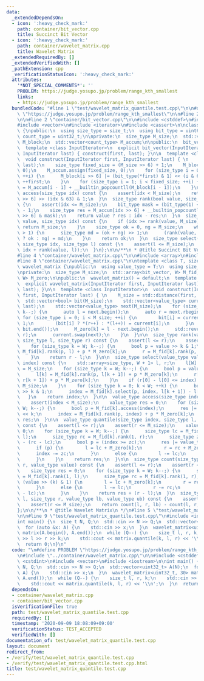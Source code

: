```yaml
---
data:
  _extendedDependsOn:
  - icon: ':heavy_check_mark:'
    path: container/bit_vector.cpp
    title: Succinct Bit Vector
  - icon: ':heavy_check_mark:'
    path: container/wavelet_matrix.cpp
    title: Wavelet Matrix
  _extendedRequiredBy: []
  _extendedVerifiedWith: []
  _pathExtension: cpp
  _verificationStatusIcon: ':heavy_check_mark:'
  attributes:
    '*NOT_SPECIAL_COMMENTS*': ''
    PROBLEM: https://judge.yosupo.jp/problem/range_kth_smallest
    links:
    - https://judge.yosupo.jp/problem/range_kth_smallest
  bundledCode: "#line 1 \"test/wavelet_matrix_quantile.test.cpp\"\n\n#define PROBLEM\
    \ \"https://judge.yosupo.jp/problem/range_kth_smallest\"\n\n#line 2 \"container/wavelet_matrix.cpp\"\
    \n\n#line 2 \"container/bit_vector.cpp\"\n\n#include <cstddef>\n#include <cstdint>\n\
    #include <vector>\n#include <iterator>\n#include <cassert>\n\nclass bit_vector\
    \ {\npublic:\n  using size_type = size_t;\n  using bit_type = uint64_t;\n  using\
    \ count_type = uint32_t;\n\nprivate:\n  size_type M_size;\n  std::vector<bit_type>\
    \ M_block;\n  std::vector<count_type> M_accum;\n\npublic:\n  bit_vector() = default;\n\
    \  template <class InputIterator>\n  explicit bit_vector(InputIterator first,\
    \ InputIterator last) { construct(first, last); }\n\n  template <class InputIterator>\n\
    \  void construct(InputIterator first, InputIterator last) { \n    M_size = std::distance(first,\
    \ last);\n    size_type fixed_size = (M_size >> 6) + 1;\n    M_block.assign(fixed_size,\
    \ 0);\n    M_accum.assign(fixed_size, 0);\n    for (size_type i = 0; i < M_size;\
    \ ++i) {\n      M_block[i >> 6] |= (bit_type(*first) & 1) << (i & 63);\n     \
    \ ++first;\n    }\n    for (size_type i = 1; i < fixed_size; ++i) {\n      M_accum[i]\
    \ = M_accum[i - 1] + __builtin_popcountll(M_block[i - 1]);\n    }\n  }\n\n  bool\
    \ access(size_type idx) const {\n    assert(idx < M_size);\n    return M_block[idx\
    \ >> 6] >> (idx & 63) & 1;\n  }\n  size_type rank(bool value, size_type idx) const\
    \ {\n    assert(idx <= M_size);\n    bit_type mask = (bit_type(1) << (idx & 63))\
    \ - 1;\n    size_type res = M_accum[idx >> 6] + __builtin_popcountll(M_block[idx\
    \ >> 6] & mask);\n    return value ? res : idx - res;\n  }\n  size_type select(bool\
    \ value, size_type idx) const {\n    if (idx >= rank(value, M_size)) {\n     \
    \ return M_size;\n    }\n    size_type ok = 0, ng = M_size;\n    while (ng - ok\
    \ > 1) {\n      size_type md = (ok + ng) >> 1;\n      (rank(value, md) <= idx\
    \ ? ok : ng) = md;\n    }\n    return ok;\n  }\n  size_type select(bool value,\
    \ size_type idx, size_type l) const {\n    assert(l <= M_size);\n    return select(value,\
    \ idx + rank(value, l));\n  }\n};\n\n/**\n * @title Succinct Bit Vector\n */\n\
    #line 4 \"container/wavelet_matrix.cpp\"\n\n#include <array>\n#include <algorithm>\n\
    #line 8 \"container/wavelet_matrix.cpp\"\n\ntemplate <class T, size_t W>\nclass\
    \ wavelet_matrix {\npublic:\n  using value_type = T;\n  using size_type = size_t;\n\
    \nprivate:\n  size_type M_size;\n  std::array<bit_vector, W> M_fid;\n  std::array<size_type,\
    \ W> M_zero;\n\npublic:\n  wavelet_matrix() = default;\n  template <class InputIterator>\n\
    \  explicit wavelet_matrix(InputIterator first, InputIterator last) { construct(first,\
    \ last); }\n\n  template <class InputIterator>\n  void construct(InputIterator\
    \ first, InputIterator last) { \n    M_size = std::distance(first, last);\n  \
    \  std::vector<bool> bit(M_size);\n    std::vector<value_type> current(first,\
    \ last);\n    std::vector<value_type> next(M_size);\n    for (size_type k = W;\
    \ k--;) {\n      auto l = next.begin();\n      auto r = next.rbegin();\n     \
    \ for (size_type i = 0; i < M_size; ++i) {\n        bit[i] = current[i] >> k &\
    \ 1;\n        (bit[i] ? *(r++) : *(l++)) = current[i];\n      }\n      M_fid[k].construct(bit.begin(),\
    \ bit.end());\n      M_zero[k] = l - next.begin();\n      std::reverse(next.rbegin(),\
    \ r);\n      current.swap(next);\n    }\n  }\n\n  size_type rank(value_type value,\
    \ size_type l, size_type r) const {\n    assert(l <= r);\n    assert(r <= M_size);\n\
    \    for (size_type k = W; k--;) {\n      bool p = value >> k & 1;\n      l =\
    \ M_fid[k].rank(p, l) + p * M_zero[k];\n      r = M_fid[k].rank(p, r) + p * M_zero[k];\n\
    \    }\n    return r - l;\n  }\n\n  size_type select(value_type value, size_type\
    \ index) const {\n    std::array<size_type, W + 1> l, r;\n    l[W] = 0;\n    r[W]\
    \ = M_size;\n    for (size_type k = W; k--;) {\n      bool p = value >> k & 1;\n\
    \      l[k] = M_fid[k].rank(p, l[k + 1]) + p * M_zero[k];\n      r[k] = M_fid[k].rank(p,\
    \ r[k + 1]) + p * M_zero[k];\n    }\n    if (r[0] - l[0] <= index) {\n      return\
    \ M_size;\n    }\n    for (size_type k = 0; k < W; ++k) {\n      bool p = value\
    \ >> k & 1;\n      index = M_fid[k].select(p, index, l[k + 1]) - l[k + 1];\n \
    \   }\n    return index;\n  }\n\n  value_type access(size_type index) const {\n\
    \    assert(index < M_size);\n    value_type res = 0;\n    for (size_type k =\
    \ W; k--;) {\n      bool p = M_fid[k].access(index);\n      res |= value_type(p)\
    \ << k;\n      index = M_fid[k].rank(p, index) + p * M_zero[k];\n    }\n    return\
    \ res;\n  }\n\n  value_type quantile(size_type index, size_type l, size_type r)\
    \ const {\n    assert(l <= r);\n    assert(r <= M_size);\n    value_type res =\
    \ 0;\n    for (size_type k = W; k--;) {\n      size_type lc = M_fid[k].rank(1,\
    \ l);\n      size_type rc = M_fid[k].rank(1, r);\n      size_type zc = (r - l)\
    \ - (rc - lc);\n      bool p = (index >= zc);\n      res |= value_type(p) << k;\n\
    \      if (p) {\n        l = lc + M_zero[k];\n        r = rc + M_zero[k];\n  \
    \      index -= zc;\n      }\n      else {\n        l -= lc;\n        r -= rc;\n\
    \      }\n    }\n    return res;\n  }\n\n  size_type count(size_type l, size_type\
    \ r, value_type value) const {\n    assert(l <= r);\n    assert(r <= M_size);\n\
    \    size_type res = 0;\n    for (size_type k = W; k--;) {\n      size_type lc\
    \ = M_fid[k].rank(1, l);\n      size_type rc = M_fid[k].rank(1, r);\n      if\
    \ (value >> (k) & 1) {\n        l = lc + M_zero[k];\n        r = rc + M_zero[k];\n\
    \      }\n      else {\n        l -= lc;\n        r -= rc;\n        res += (rc\
    \ - lc);\n      }\n    }\n    return res + (r - l);\n  }\n  size_type count(size_type\
    \ l, size_type r, value_type lb, value_type ub) const {\n    assert(l <= r);\n\
    \    assert(r <= M_size);\n    return count(l, r, lb) - count(l, r, ub);\n  }\n\
    };\n\n/**\n * @title Wavelet Matrix\n */\n#line 5 \"test/wavelet_matrix_quantile.test.cpp\"\
    \n\n#line 9 \"test/wavelet_matrix_quantile.test.cpp\"\n#include <iostream>\n\n\
    int main() {\n  size_t N, Q;\n  std::cin >> N >> Q;\n  std::vector<uint32_t> A(N);\n\
    \  for (auto &x: A) {\n    std::cin >> x;\n  }\n  wavelet_matrix<uint32_t, 30>\
    \ matrix(A.begin(), A.end());\n  while (Q--) {\n    size_t l, r, k;\n    std::cin\
    \ >> l >> r >> k;\n    std::cout << matrix.quantile(k, l, r) << '\\n';\n  }\n\
    \  return 0;\n}\n"
  code: "\n#define PROBLEM \"https://judge.yosupo.jp/problem/range_kth_smallest\"\n\
    \n#include \"../container/wavelet_matrix.cpp\"\n\n#include <cstddef>\n#include\
    \ <cstdint>\n#include <vector>\n#include <iostream>\n\nint main() {\n  size_t\
    \ N, Q;\n  std::cin >> N >> Q;\n  std::vector<uint32_t> A(N);\n  for (auto &x:\
    \ A) {\n    std::cin >> x;\n  }\n  wavelet_matrix<uint32_t, 30> matrix(A.begin(),\
    \ A.end());\n  while (Q--) {\n    size_t l, r, k;\n    std::cin >> l >> r >> k;\n\
    \    std::cout << matrix.quantile(k, l, r) << '\\n';\n  }\n  return 0;\n}\n"
  dependsOn:
  - container/wavelet_matrix.cpp
  - container/bit_vector.cpp
  isVerificationFile: true
  path: test/wavelet_matrix_quantile.test.cpp
  requiredBy: []
  timestamp: '2020-09-09 18:08:09+09:00'
  verificationStatus: TEST_ACCEPTED
  verifiedWith: []
documentation_of: test/wavelet_matrix_quantile.test.cpp
layout: document
redirect_from:
- /verify/test/wavelet_matrix_quantile.test.cpp
- /verify/test/wavelet_matrix_quantile.test.cpp.html
title: test/wavelet_matrix_quantile.test.cpp
---
```

